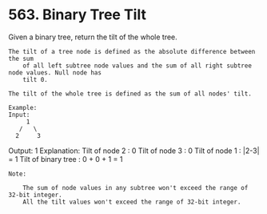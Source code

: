 # 563. Binary Tree Tilt

Given a binary tree, return the tilt of the whole tree.

    The tilt of a tree node is defined as the absolute difference between the sum
        of all left subtree node values and the sum of all right subtree node values. Null node has
        tilt 0.

    The tilt of the whole tree is defined as the sum of all nodes' tilt.

    Example:
    Input:
         1
       /   \
      2     3
Output: 1
Explanation:
Tilt of node 2 : 0
Tilt of node 3 : 0
Tilt of node 1 : |2-3| = 1
Tilt of binary tree : 0 + 0 + 1 = 1

    

    Note:
    
        The sum of node values in any subtree won't exceed the range of 32-bit integer.
        All the tilt values won't exceed the range of 32-bit integer.
